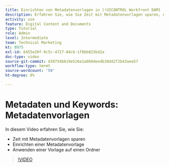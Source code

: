```yaml
---
title: Einrichten von Metadatenvorlagen in [!UICONTROL Workfront DAM]
description: Erfahren Sie, wie Sie Zeit mit Metadatenvorlagen sparen, eine Metadatenvorlage einrichten und eine Vorlage auf einen Ordner in anwenden [!UICONTROL Workfront DAM].
activity: use
feature: Digital Content and Documents
type: Tutorial
role: Admin
level: Intermediate
team: Technical Marketing
kt: 8975
exl-id: 6455e20f-9c5c-4727-84cb-1f8bb825bd2a
doc-type: video
source-git-commit: d39754b619e526e1a869deedb38dd2f2b43aee57
workflow-type: tm+mt
source-wordcount: '59'
ht-degree: 0%

---
```


# Metadaten und Keywords: Metadatenvorlagen

In diesem Video erfahren Sie, wie Sie:

* Zeit mit Metadatenvorlagen sparen
* Einrichten einer Metadatenvorlage
* Anwenden einer Vorlage auf einen Ordner

>[!VIDEO](https://video.tv.adobe.com/v/335238/?quality=12)
